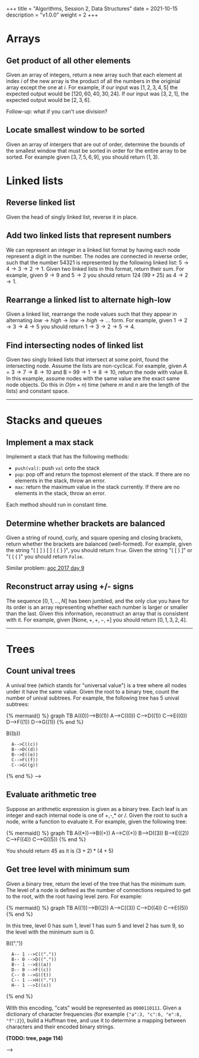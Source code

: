 +++
title = "Algorithms, Session 2, Data Structures"
date = 2021-10-15
description = "v1.0.0"
weight = 2
+++

# Arrays

## **Get product of all other elements**

Given an array of integers, return a new array such that each element at index $i$ of the new array is the product of all the numbers in the originial array except the one at $i$. For example, if our input was $[1,2,3,4,5]$ the expected output would be $[120,60,40,30,24]$. If our input was $[3,2,1]$, the expected output would be $[2,3,6]$. 

Follow-up: what if you can't use division?


## **Locate smallest window to be sorted**

Given an array of intergers that are out of order, determine the bounds of the smallest window that must be sorted in order for the entire array to be sorted. For example given $[3,7,5,6,9]$, you should return $(1,3)$.

<!-- 
## **Calculate maximum subarray sum**

Given an array of numbers, find the maximum sum of any contiguous subarray of the array. For example, given the array $[34,-50,42,14,-5,86]$, the maximum sum would be $137$, since we would take elements $42,14,-5$ and $86$. Given the array $[-5,-1,-8,-9]$, the maximum sum would be $0$, since we would choose not to take any elements.

## **Find number of smaller elements to the right**

Given an array of integers, return a new array where each element in the new array is the number of smaller elements to the right of that element in the original input array. For example, given the array $[3,4,9,6,1]$, return $[1,1,2,1,0]$, since:
- There is $1$ smaller element to the right of $3$
- There is $1$ smaller element to the right of $4$
- There is $2$ smaller elements to the right of $9$
- There is $1$ smaller element to the right of $6$
- There is no smaller element to the right of $1$

--- 
-->

# Linked lists

## **Reverse linked list**

Given the head of singly linked list, reverse it in place.

## **Add two linked lists that represent numbers**

We can represent an integer in a linked list format by having each node represent a digit in the number. The nodes are connected in reverse order, such that the number $54321$ is represented by the following linked list: $5 \rightarrow 4 \rightarrow 3 \rightarrow 2 \rightarrow 1$. Given two linked lists in this format, return their sum. For example, given $9 \rightarrow 9$ and $5 \rightarrow 2$ you should return $124$ $(99+25)$ as $4  \rightarrow 2 \rightarrow 1$.

## **Rearrange a linked list to alternate high-low**

Given a linked list, rearrange the node values such that they appear in alternating $low \rightarrow high \rightarrow low \rightarrow high \rightarrow ...$ form. For example, given $1 \rightarrow 2 \rightarrow 3 \rightarrow 4 \rightarrow 5$ you should return $1 \rightarrow 3 \rightarrow 2 \rightarrow 5 \rightarrow 4$.

## **Find intersecting nodes of linked list**

Given two singly linked lists that intersect at some point, found the intersecting node. Assume the lists are non-cyclical. For example, given $A = 3 \rightarrow 7 \rightarrow 8 \rightarrow 10$ and B = $99 \rightarrow 1 \rightarrow 8 \rightarrow 10$, return the node with value $8$. In this example, assume nodes with the same value are the exact same node objects. Do this in $O(m+n)$ time (where $m$ and $n$ are the length of the lists) and constant space.

---

# Stacks and queues

## **Implement a max stack** 

Implement a stack that has the following methods:
- `push(val)`: push `val` onto the stack
- `pop`: pop off and return the topmost element of the stack. If there are no elements in the stack, throw an error.
- `max`: return the maximum value in the stack currently. If there are no elements in the stack, throw an error. 

Each method should run in constant time.

## **Determine whether brackets are balanced** 

Given a string of round, curly, and square opening and closing brackets, return whether the brackets are balanced (well-formed). For example, given the string "\( \[ \] \) \[ \] \( \{ \} \)", you should return `True`. Given the string "( [ ) ]" or "( ( ( )" you should return `False`. 

Similar problem: [aoc 2017 day 9](https://adventofcode.com/2017/day/9)

<!-- ## **Compute maximum of k-length subarrays**

Given an array of integers and a number $k$, where $1 \leq k \leq$ array length, compute the maximum values of each subarray of length $k$. For example, let's say the array is $[10,5,2,7,8,7]$ and $k=3$. We should get $[10,7,8,8]$, since:
-  $10$ = $\max([10,5,2])$
-  $7$ = $\max([5,2,7])$
-  $8$ = $\max([2,7,8])$
-  $8$ = $\max([7,8,7])$

Do this in $O(n)$ time. You can modify the input array in-place and you do not need to store the result. You can simply print them out as you compare them. -->

## **Reconstruct array using +/- signs**

The sequence $[0,1,...,N]$ has been jumbled, and the only clue you have for its order is an array representing whether each number is larger or smaller than the last. Given this information, reconstruct an array that is consistent with it. For example, given $[\text{None}, +,+,-,+]$ you should return $[0,1,3,2,4]$.

---

# Trees

## **Count unival trees**

A unival tree (which stands for "universal value") is a tree where all nodes under it have the same value. Given the root to a binary tree, count the number of unival subtrees. For example, the following tree has 5 unival subtrees:

{% mermaid() %}
graph TB
    A((0))-->B((1))
    A-->C((0))
    C-->D((1))
    C-->E((0))
    D-->F((1))
    D-->G((1))
{% end %}

<!-- ## **Reconstruct tree from pre-order and in-order traversals**

Given pre-order and in-order traversals of a binary tree, write a function to reconstruct the tree. For example, given the following pre-order traversal: $[a,b,d,e,c,f,g]$ and the following in-order traversal: $[d,b,e,a,f,c,g]$. You should return the following tree:

{% mermaid() %}
  graph TB
      A((a))-->B((b))
      A-->C((c))
      B-->D((d))
      B-->E((e))
      C-->F((f))
      C-->G((g))
{% end %} -->

## **Evaluate arithmetic tree**

Suppose an arithmetic expression is given as a binary tree. Each leaf is an integer and each internal node is one of +,-,* or /. Given the root to such a node, write a function to evaluate it. For example, given the following tree:

{% mermaid() %}
  graph TB
      A((*))-->B((+))
      A-->C((+))
      B-->D((3))
      B-->E((2))
      C-->F((4))
      C-->G((5))
{% end %}

You should return $45$ as it is $(3+2) * (4+5)$

## **Get tree level with minimum sum**

Given a binary tree, return the level of the tree that has the minimum sum. The level of a node is defined as the number of connections required to get to the root, with the root having level zero. For example:

{% mermaid() %}
  graph TB
      A((1))-->B((2))
      A-->C((3))
      C-->D((4))
      C-->E((5))
{% end %}

In this tree, level $0$ has sum $1$, level $1$ has sum $5$ and level $2$ has sum $9$, so the level with the minimum sum is $0$.


<!-- 

---

# Heaps

## **Compute the running median**

Compute the running median of a sequence of numbers. That is, given a stream of numbers, print out the median of the list so far after each new element. Recall that the median of an even-numbered list is the average of the two middle numbers. For example, given the sequence $[2,1,5,7,2,0,5]$, your algorithm should print out:
```
2
1.5
2
3.5
2
2
2
```

## **Generate regular numbers**

A regular number in mathematics is defined as one which evenly divides some power of $60$. Equivalently, we can say that a regular number is one whose only prime divisors are $2,3$ and $5$. These numbers have had many applications, from helping ancient Babylonians keep time to tuning instruments according to the diatonic scale. Given an integer $n$, write a program that generates, in order, the first $n$ regular numbers.


## **Build a Huffman tree**

Huffman coding is a method of encoding characters based on their frequency. Each letter is assigned a variable-length binary string, such as `0101` or `111110`, where shorter lengths correspond to more common letters. To accomplish this, a binary tree is built such that the path from the root to any leaf uniquely maps to a character. When traversing the path, descending to a left child correspond to a `0` in the prefix, while descending right corresponds to `1`. Here is an example tree (note that only the leaf nodes have letters):

{% mermaid() %}
  graph TB
      A(("."))-- 0 -->B(("."))
      A-- 1 -->C(("."))
      B-- 0 -->D(("."))
      B-- 1 -->E((a))
      D-- 0 -->F((c))
      C-- 0 -->G((t))
      C-- 1 -->H(("."))
      H-- 1 -->I((s))
{% end %}

With this encoding, "cats" would be represented as `0000110111`. Given a dictionary of character frequencies (for example `{"a":3, "c":6, "e":8, "f":2}`), build a Huffman tree, and use it to determine a mapping between characters and their encoded binary strings.

**(TODO:  tree, page 114)** 

-->


